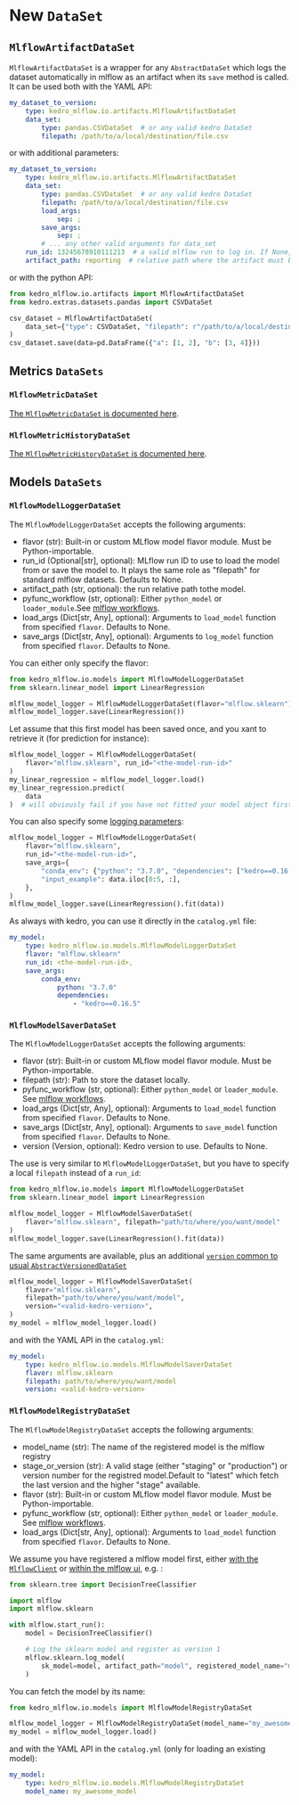 # New ``DataSet``

## ``MlflowArtifactDataSet``

``MlflowArtifactDataSet`` is a wrapper for any ``AbstractDataSet`` which logs the dataset automatically in mlflow as an artifact when its ``save`` method is called. It can be used both with the YAML API:

```yaml
my_dataset_to_version:
    type: kedro_mlflow.io.artifacts.MlflowArtifactDataSet
    data_set:
        type: pandas.CSVDataSet  # or any valid kedro DataSet
        filepath: /path/to/a/local/destination/file.csv
```

or with additional parameters:

```yaml
my_dataset_to_version:
    type: kedro_mlflow.io.artifacts.MlflowArtifactDataSet
    data_set:
        type: pandas.CSVDataSet  # or any valid kedro DataSet
        filepath: /path/to/a/local/destination/file.csv
        load_args:
            sep: ;
        save_args:
            sep: ;
        # ... any other valid arguments for data_set
    run_id: 13245678910111213  # a valid mlflow run to log in. If None, default to active run
    artifact_path: reporting  # relative path where the artifact must be stored. if None, saved in root folder.
```

or with the python API:

```python
from kedro_mlflow.io.artifacts import MlflowArtifactDataSet
from kedro.extras.datasets.pandas import CSVDataSet

csv_dataset = MlflowArtifactDataSet(
    data_set={"type": CSVDataSet, "filepath": r"/path/to/a/local/destination/file.csv"}
)
csv_dataset.save(data=pd.DataFrame({"a": [1, 2], "b": [3, 4]}))
```

## Metrics `DataSets`

### ``MlflowMetricDataSet``

[The ``MlflowMetricDataSet`` is documented here](https://kedro-mlflow.readthedocs.io/en/latest/source/04_experimentation_tracking/05_version_metrics.html#saving-a-single-float-as-a-metric-with-mlflowmetricdataset).

### ``MlflowMetricHistoryDataSet``

[The ``MlflowMetricHistoryDataSet`` is documented here](https://kedro-mlflow.readthedocs.io/en/latest/source/04_experimentation_tracking/05_version_metrics.html#saving-a-single-float-as-a-metric-with-mlflowmetricdataset).


## Models `DataSets`

### ``MlflowModelLoggerDataSet``

The ``MlflowModelLoggerDataSet`` accepts the following arguments:

- flavor (str): Built-in or custom MLflow model flavor module. Must be Python-importable.
- run_id (Optional[str], optional): MLflow run ID to use to load the model from or save the model to. It plays the same role as "filepath" for standard mlflow datasets. Defaults to None.
- artifact_path (str, optional): the run relative path tothe model.
- pyfunc_workflow (str, optional): Either `python_model` or `loader_module`.See [mlflow workflows](https://www.mlflow.org/docs/latest/python_api/mlflow.pyfunc.html#workflows).
- load_args (Dict[str, Any], optional): Arguments to `load_model` function from specified `flavor`. Defaults to None.
- save_args (Dict[str, Any], optional): Arguments to `log_model` function from specified `flavor`. Defaults to None.

You can either only specify the flavor:

```python
from kedro_mlflow.io.models import MlflowModelLoggerDataSet
from sklearn.linear_model import LinearRegression

mlflow_model_logger = MlflowModelLoggerDataSet(flavor="mlflow.sklearn")
mlflow_model_logger.save(LinearRegression())
```

Let assume that this first model has been saved once, and you xant to retrieve it (for prediction for instance):

```python
mlflow_model_logger = MlflowModelLoggerDataSet(
    flavor="mlflow.sklearn", run_id="<the-model-run-id>"
)
my_linear_regression = mlflow_model_logger.load()
my_linear_regression.predict(
    data
)  # will obviously fail if you have not fitted your model object first :)
```

You can also specify some [logging parameters](https://www.mlflow.org/docs/latest/python_api/mlflow.sklearn.html#mlflow.sklearn.log_model):

```python
mlflow_model_logger = MlflowModelLoggerDataSet(
    flavor="mlflow.sklearn",
    run_id="<the-model-run-id>",
    save_args={
        "conda_env": {"python": "3.7.0", "dependencies": ["kedro==0.16.5"]},
        "input_example": data.iloc[0:5, :],
    },
)
mlflow_model_logger.save(LinearRegression().fit(data))
```

As always with kedro, you can use it directly in the `catalog.yml` file:

```yaml
my_model:
    type: kedro_mlflow.io.models.MlflowModelLoggerDataSet
    flavor: "mlflow.sklearn"
    run_id: <the-model-run-id>,
    save_args:
        conda_env:
            python: "3.7.0"
            dependencies:
                - "kedro==0.16.5"
```

### ``MlflowModelSaverDataSet``

The ``MlflowModelLoggerDataSet`` accepts the following arguments:

- flavor (str): Built-in or custom MLflow model flavor module. Must be Python-importable.
- filepath (str): Path to store the dataset locally.
- pyfunc_workflow (str, optional): Either `python_model` or `loader_module`. See [mlflow workflows](https://www.mlflow.org/docs/latest/python_api/mlflow.pyfunc.html#workflows).
- load_args (Dict[str, Any], optional): Arguments to `load_model` function from specified `flavor`. Defaults to None.
- save_args (Dict[str, Any], optional): Arguments to `save_model` function from specified `flavor`. Defaults to None.
- version (Version, optional): Kedro version to use. Defaults to None.

The use is very similar to ``MlflowModelLoggerDataSet``, but you have to specify a local ``filepath`` instead of a `run_id`:

```python
from kedro_mlflow.io.models import MlflowModelLoggerDataSet
from sklearn.linear_model import LinearRegression

mlflow_model_logger = MlflowModelSaverDataSet(
    flavor="mlflow.sklearn", filepath="path/to/where/you/want/model"
)
mlflow_model_logger.save(LinearRegression().fit(data))
```

The same arguments are available, plus an additional [`version` common to usual `AbstractVersionedDataSet`](https://kedro.readthedocs.io/en/stable/kedro.io.AbstractVersionedDataSet.html)

```python
mlflow_model_logger = MlflowModelSaverDataSet(
    flavor="mlflow.sklearn",
    filepath="path/to/where/you/want/model",
    version="<valid-kedro-version>",
)
my_model = mlflow_model_logger.load()
```

and with the YAML API in the `catalog.yml`:

```yaml
my_model:
    type: kedro_mlflow.io.models.MlflowModelSaverDataSet
    flavor: mlflow.sklearn
    filepath: path/to/where/you/want/model
    version: <valid-kedro-version>
```

### ``MlflowModelRegistryDataSet``

The ``MlflowModelRegistryDataSet`` accepts the following arguments:

- model_name (str): The name of the registered model is the mlflow registry
- stage_or_version (str): A valid stage (either "staging" or "production") or version number for the registred model.Default to "latest" which fetch the last version and the higher "stage" available.
- flavor (str): Built-in or custom MLflow model flavor module. Must be Python-importable.
- pyfunc_workflow (str, optional): Either `python_model` or `loader_module`. See [mlflow workflows](https://www.mlflow.org/docs/latest/python_api/mlflow.pyfunc.html#workflows).
- load_args (Dict[str, Any], optional): Arguments to `load_model` function from specified `flavor`. Defaults to None.

We assume you have registered a mlflow model first, either [with the ``MlflowClient``](https://mlflow.org/docs/latest/model-registry.html#adding-an-mlflow-model-to-the-model-registry) or [within the mlflow ui](https://mlflow.org/docs/latest/model-registry.html#ui-workflow), e.g. :

```python
from sklearn.tree import DecisionTreeClassifier

import mlflow
import mlflow.sklearn

with mlflow.start_run():
    model = DecisionTreeClassifier()

    # Log the sklearn model and register as version 1
    mlflow.sklearn.log_model(
        sk_model=model, artifact_path="model", registered_model_name="my_awesome_model"
    )
```

You can fetch the model by its name:

```python
from kedro_mlflow.io.models import MlflowModelRegistryDataSet

mlflow_model_logger = MlflowModelRegistryDataSet(model_name="my_awesome_model")
my_model = mlflow_model_logger.load()
```

and with the YAML API in the `catalog.yml` (only for loading an existing model):

```yaml
my_model:
    type: kedro_mlflow.io.models.MlflowModelRegistryDataSet
    model_name: my_awesome_model
```
